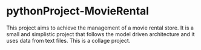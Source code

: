 # pythonProject-MovieRental
This project aims to achieve the management of a movie rental store. It is a small and simplistic project  that follows the model driven architecture and it uses data from text files. This is a collage project.
